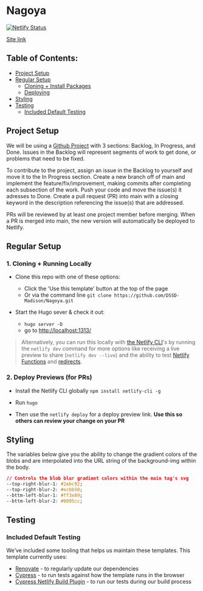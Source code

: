 # Nagoya
[![Netlify Status](https://api.netlify.com/api/v1/badges/0251fa43-75ea-4387-a5a2-f5fea9fbc3e8/deploy-status)](https://app.netlify.com/sites/quarcs-data/deploys)

[Site link](https://quarcs-data.netlify.app/)

## Table of Contents:
- [Project Setup](#project-setup)
- [Regular Setup](#regular-setup)
  - [Cloning + Install Packages](#1-cloning--install-packages)
  - [Deploying](#2-deploying)
- [Styling](#styling)
- [Testing](#testing)
  - [Included Default Testing](#included-default-testing)

## Project Setup
We will be using a [Github Project](https://github.com/orgs/DSSD-Madison/projects/3) with 3 sections: Backlog, In Progress, and Done. Issues in the Backlog will represent segments of work to get done, or problems that need to be fixed.

To contribute to the project, assign an issue in the Backlog to yourself and move it to the In Progress section. Create a new branch off of main and implement the feature/fix/improvement, making commits after completing each subsection of the work. Push your code and move the issue(s) it adresses to Done. Create a pull request (PR) into main with a closing keyword in the description referencing the issue(s) that are addressed.

PRs will be reviewed by at least one project member before merging. When a PR is merged into main, the new version will automatically be deployed to Netlify.

## Regular Setup

 ### 1. Cloning + Running Locally

  - Clone this repo with one of these options:

    - Click the 'Use this template' button at the top of the page
    - Or via the command line `git clone https://github.com/DSSD-Madison/Nagoya.git`

 - Start the Hugo sever & check it out:

   - `hugo server -D`
   - go to [http://localhost:1313/](http://localhost:1313/)

  > Alternatively, you can run this locally with [the Netlify CLI](https://docs.netlify.com/cli/get-started/)'s by running the `netlify dev` command for more options like receiving a live preview to share (`netlify dev --live`) and the ability to test [Netlify Functions](https://www.netlify.com/products/functions) and [redirects](https://docs.netlify.com/routing/redirects/). 

  ### 2. Deploy Previews (for PRs)
  - Install the Netlify CLI globally `npm install netlify-cli -g`
    
  - Run `hugo`

  - Then use the `netlify deploy` for a deploy preview link. **Use this so others can review your change on your PR**

## Styling

The variables below give you the ability to change the gradient colors of the blobs and are interpolated into the URL string of the background-img within the body. 

```css
// Controls the blob blur gradient colors within the main tag's svg
--top-right-blur-1: #2ebc92;
--top-right-blur-2: #ecbb50;
--bttm-left-blur-1: #ff3e89;
--bttm-left-blur-2: #0095cc;
```

## Testing

### Included Default Testing

We’ve included some tooling that helps us maintain these templates. This template currently uses:

- [Renovate](https://www.mend.io/free-developer-tools/renovate/) - to regularly update our dependencies
- [Cypress](https://www.cypress.io/) - to run tests against how the template runs in the browser
- [Cypress Netlify Build Plugin](https://github.com/cypress-io/netlify-plugin-cypress) - to run our tests during our build process
